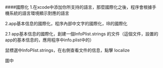 ####國際化
1.在xcode中添加你所支持的語言，那麼國際化之後，程序會根據手機系統的語言環境顯示對應的語言

2.app基本信息的國際化，程序內部中文字的國際化，IB的國際化

2.1 app基本信息的國際化，創建一個InfoPlist.strings 的文件（這個文件，設置的app的基本信息的，應用程序中info.plist中的）


鼠標選中InfoPlist.strings，在右側查看文件的信息，點擊 localize

圖中
